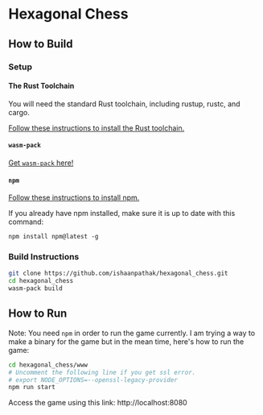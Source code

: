 # Hexagonal Chess

## How to Build

### Setup

#### The Rust Toolchain

You will need the standard Rust toolchain, including rustup, rustc, and cargo.

[Follow these instructions to install the Rust toolchain.](https://www.rust-lang.org/tools/install)

#### `wasm-pack`

[Get `wasm-pack` here!](https://rustwasm.github.io/wasm-pack/installer/)

#### `npm`

[Follow these instructions to install npm.](https://www.npmjs.com/get-npm)

If you already have npm installed, make sure it is up to date with this command:

```
npm install npm@latest -g
```

### Build Instructions

```bash
git clone https://github.com/ishaanpathak/hexagonal_chess.git
cd hexagonal_chess
wasm-pack build
```

## How to Run

Note: You need `npm` in order to run the game currently. I am trying a way to make a binary for the game but in the mean time, here's how to run the game:

```bash
cd hexagonal_chess/www
# Uncomment the following line if you get ssl error.
# export NODE_OPTIONS=--openssl-legacy-provider
npm run start
```

Access the game using this link: http://localhost:8080